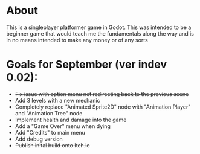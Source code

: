 # About
This is a singleplayer platformer game in Godot. This was intended to be a beginner game that would teach me the fundamentals along the way and is in no means intended to make any money or of any sorts

# Goals for September (ver indev 0.02):
  * ~~Fix issue with option menu not redirecting back to the previous scene~~
  * Add 3 levels with a new mechanic
  * Completely replace "Animated Sprite2D" node with "Animation Player" and "Animation Tree" node
  * Implement health and damage into the game
  * Add a "Game Over" menu when dying
  * Add "Credits" to main menu
  * Add debug version
  * ~~Publish inital build onto Itch.io~~
